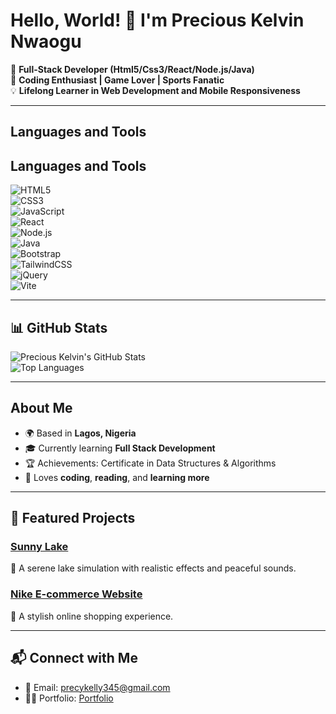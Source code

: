 # Hello, World! 👋 I'm Precious Kelvin Nwaogu

🎯 **Full-Stack Developer (Html5/Css3/React/Node.js/Java)**  
🌟 **Coding Enthusiast | Game Lover | Sports Fanatic**  
💡 **Lifelong Learner in Web Development and Mobile Responsiveness**  

---

## Languages and Tools  
## Languages and Tools  
![HTML5](https://img.shields.io/badge/-HTML5-orange?style=flat-square&logo=html5&logoColor=white)  
![CSS3](https://img.shields.io/badge/-CSS3-blue?style=flat-square&logo=css3&logoColor=white)  
![JavaScript](https://img.shields.io/badge/-JavaScript-yellow?style=flat-square&logo=javascript&logoColor=white)  
![React](https://img.shields.io/badge/-React-blue?style=flat-square&logo=react&logoColor=white)  
![Node.js](https://img.shields.io/badge/-Node.js-green?style=flat-square&logo=node.js&logoColor=white)  
![Java](https://img.shields.io/badge/-Java-red?style=flat-square&logo=java&logoColor=white)  
![Bootstrap](https://img.shields.io/badge/-Bootstrap-purple?style=flat-square&logo=bootstrap&logoColor=white)  
![TailwindCSS](https://img.shields.io/badge/-TailwindCSS-teal?style=flat-square&logo=tailwindcss&logoColor=white)  
![jQuery](https://img.shields.io/badge/-jQuery-blue?style=flat-square&logo=jquery&logoColor=white)  
![Vite](https://img.shields.io/badge/-Vite-darkblue?style=flat-square&logo=vite&logoColor=white)

---

## 📊 GitHub Stats  
![Precious Kelvin's GitHub Stats](https://github-readme-stats.vercel.app/api?username=KelvinCode1234&show_icons=true&theme=radical)  
![Top Languages](https://github-readme-stats.vercel.app/api/top-langs/?username=KelvinCode1234&layout=compact&theme=radical)  

---

## About Me  
- 🌍 Based in **Lagos, Nigeria**  
- 🎓 Currently learning **Full Stack Development**  
- 🏆 Achievements: Certificate in Data Structures & Algorithms   
- 🍴 Loves **coding**, **reading**, and **learning more**  

---

## 🚀 Featured Projects  
### [Sunny Lake](https://sunnylake-site.webflow.io/)  
🔹 A serene lake simulation with realistic effects and peaceful sounds.    

### [Nike E-commerce Website](https://nike-e-commerce.vercel.app/)  
🔹 A stylish online shopping experience.  

---

## 📬 Connect with Me  
- 📧 Email: precykelly345@gmail.com  
- 🧑‍💻 Portfolio: [Portfolio](https://preciouskelvin-site.vercel.app/)  
